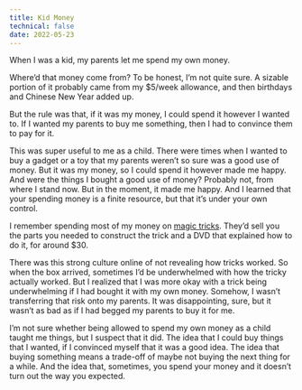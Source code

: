 ```yaml
---
title: Kid Money
technical: false
date: 2022-05-23
---
```


When I was a kid, my parents let me spend my own money. 

Where’d that money come from? To be honest, I’m not quite sure. A sizable portion of it probably came from my $5/week allowance, and then birthdays and Chinese New Year added up. 

But the rule was that, if it was my money, I could spend it however I wanted to. If I wanted my parents to buy me something, then I had to convince them to pay for it. 

This was super useful to me as a child. There were times when I wanted to buy a gadget or a toy that my parents weren’t so sure was a good use of money. But it was my money, so I could spend it however made me happy. And were the things I bought a good use of money? Probably not, from where I stand now. But in the moment, it made me happy. And I learned that your spending money is a finite resource, but that it’s under your own control. 

I remember spending most of my money on [magic tricks](/posts/strong-hobbies). They’d sell you the parts you needed to construct the trick and a DVD that explained how to do it, for around $30. 

There was this strong culture online of not revealing how tricks worked. So when the box arrived, sometimes I’d be underwhelmed with how the tricky actually worked. But I realized that I was more okay with a trick being underwhelming if I had bought it with my own money. Somehow, I wasn’t transferring that risk onto my parents. It was disappointing, sure, but it wasn’t as bad as if I had begged my parents to buy it for me. 

I’m not sure whether being allowed to spend my own money as a child taught me things, but I suspect that it did. The idea that I could buy things that I wanted, if I convinced myself that it was a good idea. The idea that buying something means a trade-off of maybe not buying the next thing for a while. And the idea that, sometimes, you spend your money and it doesn’t turn out the way you expected. 